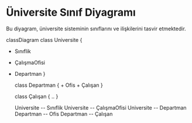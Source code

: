 # Üniversite Sınıf Diyagramı

Bu diyagram, üniversite sisteminin sınıflarını ve ilişkilerini tasvir etmektedir.

classDiagram
class Universite {
+ Sınıflik
+ ÇalışmaOfisi
+ Departman
}

    class Departman {
        + Ofis
        + Çalışan
    }

    class Çalışan {
        ..
    }

    Universite -- Sınıflik
    Universite -- ÇalışmaOfisi
    Universite -- Departman
    Departman -- Ofis
    Departman -- Çalışan
